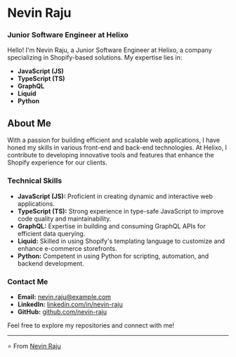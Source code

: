 # Nevin Raju

### Junior Software Engineer at Helixo

Hello! I'm Nevin Raju, a Junior Software Engineer at Helixo, a company specializing in Shopify-based solutions. My expertise lies in:

- **JavaScript (JS)**
- **TypeScript (TS)**
- **GraphQL**
- **Liquid**
- **Python**

## About Me

With a passion for building efficient and scalable web applications, I have honed my skills in various front-end and back-end technologies. At Helixo, I contribute to developing innovative tools and features that enhance the Shopify experience for our clients.

### Technical Skills

- **JavaScript (JS):** Proficient in creating dynamic and interactive web applications.
- **TypeScript (TS):** Strong experience in type-safe JavaScript to improve code quality and maintainability.
- **GraphQL:** Expertise in building and consuming GraphQL APIs for efficient data querying.
- **Liquid:** Skilled in using Shopify's templating language to customize and enhance e-commerce storefronts.
- **Python:** Competent in using Python for scripting, automation, and backend development.

### Contact Me

- **Email:** [nevin.raju@example.com](mailto:nevin.raju@example.com)
- **LinkedIn:** [linkedin.com/in/nevin-raju](https://linkedin.com/in/nevin-raju)
- **GitHub:** [github.com/nevin-raju](https://github.com/nevinrajuhxo)

Feel free to explore my repositories and connect with me!

---

⭐️ From [Nevin Raju](https://github.com/nevinrajuhxo)

